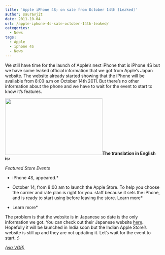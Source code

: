 ```yaml
---
title: 'Apple iPhone 4S; on sale from October 14th [Leaked]'
author: sauravjit
date: 2011-10-04
url: /apple-iphone-4s-sale-october-14th-leaked/
categories:
  - News
tags:
  - Apple
  - iphone 4S
  - News
---
```

We still have time for the launch of Apple&#8217;s next iPhone that is iPhone 4S but we have some leaked official information that we got from Apple&#8217;s Japan website. The website already started showing that the iPhone will be available from 8:00 a.m on October 14th 2011. But there&#8217;s no other information about the phone and we have to wait for the event to start to know it&#8217;s features.

<img class="aligncenter size-full wp-image-46246" title="iphone 4s" src="http://cdn.devilsworkshop.org/files/2011/10/iphone-4s.jpg" alt="" width="316" height="183" />**The translation in English is:**

*Featured Store Events*  
* iPhone 4S, appeared.*

* October 14, from 8:00 am to launch the Apple Store. To help you choose the carrier and rate plan is right for you. staff because it sets the iPhone, and is ready to start using before leaving the store. Learn more*  
* Learn more*

The problem is that the website is in Japanese so date is the only information we got. You can check out their Japanese website <a href="http://www.apple.com/jp/retail/ginza/" onclick="_gaq.push(['_trackEvent', 'outbound-article', 'http://www.apple.com/jp/retail/ginza/', 'here']);" target="_blank">here</a>. Hopefully it will be launched in India soon but the Indian Apple Store&#8217;s website is still up and they are not updating it. Let&#8217;s wait for the event to start. <img src="http://devilsworkshop.org/wp-includes/images/smilies/simple-smile.png" alt=":)" class="wp-smiley" style="height: 1em; max-height: 1em;" />

<a href="http://www.bgr.in/" onclick="_gaq.push(['_trackEvent', 'outbound-article', 'http://www.bgr.in/', '(via VGR)']);" target="_blank"><em>(via VGR)</em></a>
